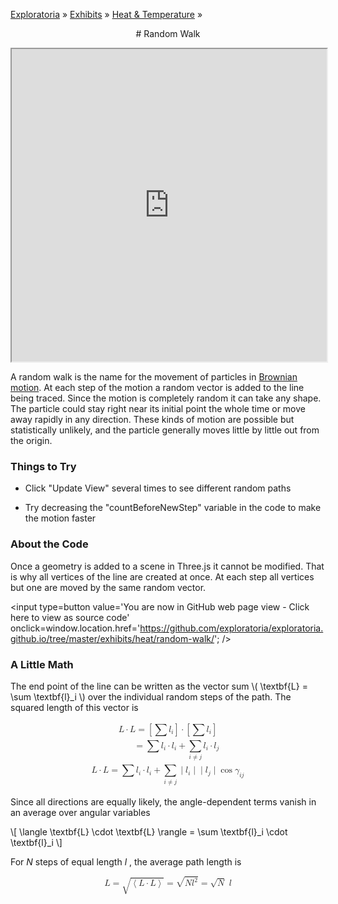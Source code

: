 [Exploratoria]( http://exploratoria.github.io ) &raquo; [Exhibits]( http://exploratoria.github.io/exhibits/ ) &raquo;
[Heat & Temperature]( http://exploratoria.github.io/exhibits/heat/ ) &raquo;

<center>
# Random Walk
</center>

<span style=display:none>_View as a web page to see the content of this iframe_</span>
<iframe src=http://exploratoria.github.io/lib/code-edit-view/code-edit-view.html#http://exploratoria.github.io/exhibits/heat/random-walk/random-walk.html width=100% height=500px></iframe>

A random walk is the name for the movement of particles in <a href="https://en.wikipedia.org/wiki/Brownian_motion">Brownian motion</a>. At each step of the motion a random vector is added to the line being traced. Since the motion is completely random it can take any shape. The particle could stay right near its initial point the whole time or move away rapidly in any direction. These kinds of motion are possible but statistically unlikely, and the particle generally moves little by little out from the origin.

### Things to Try

* Click "Update View" several times to see different random paths

* Try decreasing the "countBeforeNewStep" variable in the code to make the motion faster
 
### About the Code

Once a geometry is added to a scene in Three.js it cannot be modified. That is why all vertices of the line are created at once. At each step all vertices but one are moved by the same random vector.

<span style=display:none; >[You are now in GitHub source code view - Click here to view as a web page]( http://exploratoria.github.io/exhibits/heat/random-walk/index.html "View file as a web page." ) </span>
<input type=button value='You are now in GitHub web page view - Click here to view as source code' onclick=window.location.href='https://github.com/exploratoria/exploratoria.github.io/tree/master/exhibits/heat/random-walk/'; />

### A Little Math

The end point of the line can be written as the vector sum \\( \textbf{L} = \sum \textbf{l}_i \\) over the individual random steps of the path. The squared length of this vector is

<p style="text-align: center">
<math displaystyle="true"> 
<mtable displaystyle="true" columnalign="left"><mtr><mtd>
<mi mathvariant="bold">L</mi><mo>&middot;</mo>
  <mi mathvariant="bold">L</mi>
<mo>=</mo><mrow><mo>[</mo><mo>&sum;</mo><msub>
  <mi mathvariant="bold">l</mi><mi>i</mi></msub>
  <mo>]</mo></mrow><mo>&middot;</mo><mrow><mo>[</mo><mo>&sum;</mo>
  <msub><mi mathvariant="bold">l</mi><mi>i</mi></msub><mo>]</mo></mrow>
</mtd></mtr><mtr><mtd>
<mphantom><mi mathvariant="bold">L</mi><mo>&middot;</mo>
  <mi mathvariant="bold">L</mi></mphantom>
<mo>=</mo><mo>&sum;</mo>
<msub><mi mathvariant="bold">l</mi><mi>i</mi></msub><mo>&middot;</mo>
  <msub><mi mathvariant="bold">l</mi><mi>i</mi></msub>
<mo>+</mo><munder><mo>&sum;</mo><mrow><mi>i</mi><mo>&ne;</mo><mi>j</mi></mrow></munder>
<msub><mi mathvariant="bold">l</mi><mi>i</mi></msub><mo>&middot;</mo>
  <msub><mi mathvariant="bold">l</mi><mi>j</mi></msub>
</mtd></mtr><mtr><mtd>
<mi mathvariant="bold">L</mi><mo>&middot;</mo>
  <mi mathvariant="bold">L</mi>
<mo>=</mo><mo>&sum;</mo>
  <msub><mi mathvariant="bold">l</mi><mi>i</mi></msub><mo>&middot;</mo>
  <msub><mi mathvariant="bold">l</mi><mi>i</mi></msub>
<mo>+</mo><munder><mo>&sum;</mo><mrow><mi>i</mi><mo>&ne;</mo><mi>j</mi></mrow></munder>
  <mo stretchy="false">&verbar;</mo>
  <msub><mi mathvariant="bold">l</mi><mi>i</mi></msub>
  <mo stretchy="false">&verbar;</mo>
  <mo stretchy="false">&verbar;</mo>
  <msub><mi mathvariant="bold">l</mi><mi>j</mi></msub>
  <mo stretchy="false">&verbar;</mo>
  <mo>cos</mo><msub><mi>&gamma;</mi><mrow><mi>i</mi><mi>j</mi></mrow></msub>
</mtd></mtr></mtable>
</math></p>

Since all directions are equally likely, the angle-dependent terms vanish in an average over angular variables

\\[ \langle \textbf{L} \cdot \textbf{L} \rangle = \sum \textbf{l}_i \cdot \textbf{l}_i \\]

For <i>N</i> steps of equal length <i>l</i>&nbsp;, the average path length is

<p  style="text-align: center">
<math displaystyle="true">
<mi>L</mi><mo>=</mo><msqrt><mrow><mo>&lang;</mo>
  <mi mathvariant="bold">L</mi><mo>&middot;</mo>
  <mi mathvariant="bold">L</mi><mo>&rang;</mo></mrow></msqrt>
<mo>=</mo><msqrt><mi>N</mi><msup><mi>l</mi><mn>2</mn></msup></msqrt>
<mo>=</mo><msqrt><mi>N</mi></msqrt><mspace width=".3em"/><mi>l</mi>
</math></p>
